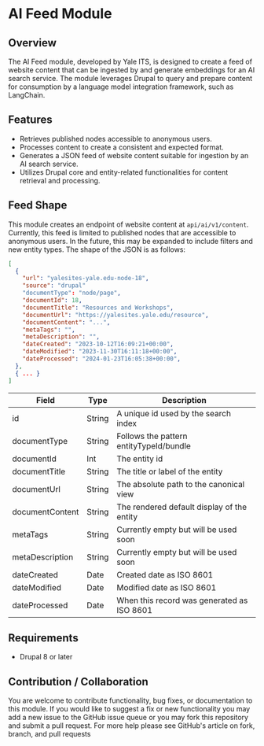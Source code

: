 # AI Feed Module

## Overview

The AI Feed module, developed by Yale ITS, is designed to create a feed of website content that can be ingested by and generate embeddings for an AI search service. The module leverages Drupal to query and prepare content for consumption by a language model integration framework, such as LangChain.

## Features

- Retrieves published nodes accessible to anonymous users.
- Processes content to create a consistent and expected format.
- Generates a JSON feed of website content suitable for ingestion by an AI search service.
- Utilizes Drupal core and entity-related functionalities for content retrieval and processing.

## Feed Shape

This module creates an endpoint of website content at `api/ai/v1/content`. Currently, this feed is limited to published nodes that are accessible to anonymous users. In the future, this may be expanded to include filters and new entity types. The shape of the JSON is as follows:

```json
[
  {
    "url": "yalesites-yale.edu-node-18",
    "source": "drupal"
    "documentType": "node/page",
    "documentId": 18,
    "documentTitle": "Resources and Workshops",
    "documentUrl": "https://yalesites.yale.edu/resource",
    "documentContent": "...",
    "metaTags": "",
    "metaDescription": "",
    "dateCreated": "2023-10-12T16:09:21+00:00",
    "dateModified": "2023-11-30T16:11:18+00:00",
    "dateProcessed": "2024-01-23T16:05:38+00:00",
  },
  { ... }
]
```

| Field           | Type    | Description                                |
|-----------------|---------|--------------------------------------------|
| id              | String  | A unique id used by the search index       |
| documentType    | String  | Follows the pattern entityTypeId/bundle    |
| documentId      | Int     | The entity id                              |
| documentTitle   | String  | The title or label of the entity           |
| documentUrl     | String  | The absolute path to the canonical view    |
| documentContent | String  | The rendered default display of the entity |
| metaTags        | String  | Currently empty but will be used soon      |
| metaDescription | String  | Currently empty but will be used soon      |
| dateCreated     | Date    | Created date as ISO 8601                   |
| dateModified    | Date    | Modified date as ISO 8601                  |
| dateProcessed   | Date    | When this record was generated as ISO 8601 |

## Requirements

- Drupal 8 or later

## Contribution / Collaboration

You are welcome to contribute functionality, bug fixes, or documentation to this module. If you would like to suggest a fix or new functionality you may add a new issue to the GitHub issue queue or you may fork this repository and submit a pull request. For more help please see GitHub's article on fork, branch, and pull requests
